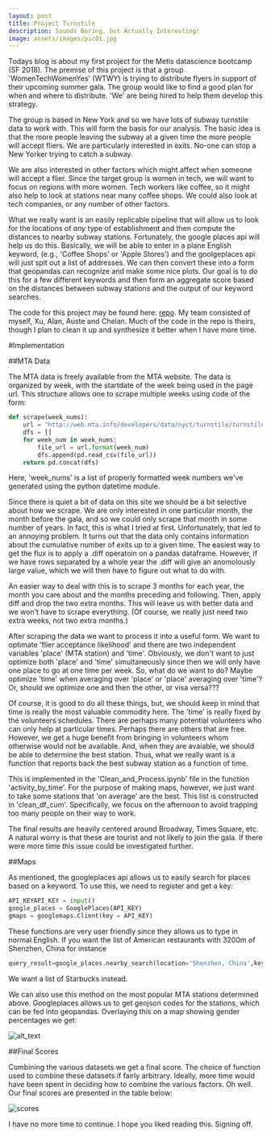 ```yaml
---
layout: post
title: Project Turnstile
description: Sounds Boring, but Actually Interesting!
image: assets/images/pic01.jpg
---
```

Todays blog is about my first project for the Metis datascience bootcamp (SF 2018).
The premise of this project is that a group 'WomenTechWomenYes' (WTWY) is trying
to distribute flyers in support of their upcoming summer gala.  The group would like to find a good plan for when and where to distribute.  'We' are being hired to help them develop this strategy.

The group is based in New York and so we have lots of subway turnstile data to work with.  This will form the basis for our analysis.  The basic idea is that the more people leaving the subway at a given time the more people will accept fliers.  We are particularly interested in exits.  No-one can stop a New Yorker trying to catch a subway.

We are also interested in other factors which might affect when someone will accept a flier.  Since the target group is women in tech, we will want to focus on regions with more women.  Tech workers like coffee, so it might also help to look at stations near many coffee shops.  We could also look at tech companies, or any number of other factors.

What we really want is an easily replicable pipeline that will allow us to look for the locations of *any* type of establishment and then compute the distances to nearby subway stations.  Fortunately, the google places api will help us do this.  Basically, we will be able to enter in a plane English keyword, (e.g., 'Coffee Shops' or 'Apple Stores') and the goolgeplaces api will just spit out a list of addresses.  We can then convert these into a form that geopandas can recognize and make some nice plots.
Our goal is to do this for a few different keywords and then form an aggregate score based on the distances between subway stations and the output of our keyword searches.

The code for this project may be found here: [repo](https://github.com/williamcottrell72/project_benson).  My team consisted of myself, Xu, Alan, Auste and Chelan.  Much of the code in the repo is theirs, though I plan to clean it up and synthesize it better when I have more time.

#Implementation

##MTA Data

The MTA data is freely available from the MTA website.  The data is organized by week, with the startdate of the week being used in the page url.  This structure allows one to scrape multiple weeks using code of the form:

```python
def scrape(week_nums):
    url = "http://web.mta.info/developers/data/nyct/turnstile/turnstile_{}.txt"
    dfs = []
    for week_num in week_nums:
        file_url = url.format(week_num)
        dfs.append(pd.read_csv(file_url))
    return pd.concat(dfs)
```

Here, 'week_nums' is a list of properly formatted week numbers we've generated using the python datetime module.

Since there is quiet a bit of data on this site we should be a bit selective about how we scrape.  We are only interested in one particular month, the month before the gala, and so we could only scrape that month in some number of years.  In fact, this is what I tried at first.  Unfortunately, that led to an annoying problem. It turns out that the data only contains information about the cumulative number of exits up to a given time.  The easiest way to get the flux is to apply a .diff operatoin on a pandas dataframe.  However, if we have rows separated by a whole year the .diff will give an anomolously large value, which we will then have to figure out what to do with.

An easier way to deal with this is to scrape 3 months for each year, the month you care about and the months preceding and following.  Then, apply diff and drop the two extra months.  This will leave us with better data and we won't have to scrape everything.  (Of course, we really just need two extra weeks, not two extra months.)

After scraping the data we want to process it into a useful form.  We want to optimate 'flier acceptance likelihood' and there are two independent variables 'place' (MTA station) and 'time'.  Obviously, we don't want to just optimize both 'place' and 'time' simultaneously since then we will only have one place to go at one time per week.  So, what do we want to do? Maybe optimize  'time' when averaging over 'place' or 'place' averaging over 'time'?  Or, should we optimize one and then the other, or visa versa???

Of course, it is good to do all these things, but, we should keep in mind that time is really the most valuable commodity here.  The 'time' is really fixed by the volunteers schedules.  There are perhaps many potential volunteers who can only help at particular times.  Perhaps there are others that are free.  However, we get a huge benefit from bringing in volunteers whom otherwise would not be available.  And, when they are avaiable, we should be able to determine the best station.  Thus, what we really want is a function that reports back the best subway station as a function of time.

This is implemented in the 'Clean_and_Process.ipynb' file in the function 'activity_by_time'.  For the purpose of making maps, however, we just want to take some stations that 'on average' are the best.  This list is constructed in 'clean_df_cum'.  Specifically, we focus on the afternoon to avoid trapping too many people on their way to work.

The final results are heavily centered around Broadway, Times Square, etc.  A natural worry is that these are tourist and not likely to join the gala.  If there were more time this issue could be investigated further.

##Maps

As mentioned, the googleplaces api allows us to easily search for places based on a keyword.  To use this, we need to register and get a key:

```python
API_KEYAPI_KEY = input()
google_places = GooglePlaces(API_KEY)
gmaps = googlemaps.Client(key = API_KEY)
```

These functions are very user friendly since they allows us to type in normal English.  If you want the list of American restaurants with 3200m of Shenzhen, China for instance

```python
query_result=google_places.nearby_search(location='Shenzhen, China',keyword = 'American Restaurant', radius = 3200)
```

We want a list of Starbucks instead.

We can also use this method on the most popular MTA stations determined above.  Googleplaces allows us to get geojson codes for the stations, which can be fed into geopandas.  Overlaying this on a map showing gender percentages we get:

![alt_text](../public/Stations_and_Census.png)

##Final Scores

Combining the various datasets we get a final score.  The choice of function used to combine these datasets if fairly arbitrary.  Ideally, more time would have been spent in deciding how to combine the various factors.  Oh well.  Our final scores are presented in the table below:

![scores](../public/final_score.png)

I have no more time to continue.  I hope you liked reading this.  Signing off.
